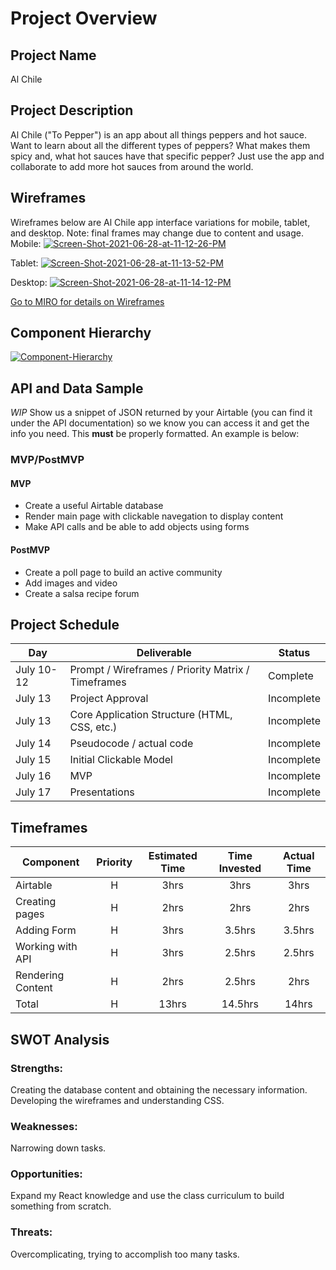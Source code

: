 <!-- CODENAME: BANANA -->
# Project Overview

## Project Name

Al Chile

## Project Description

Al Chile ("To Pepper") is an app about all things peppers and hot sauce. Want to learn about all the different types of peppers? What makes them spicy and, what hot sauces have that specific pepper? Just use the app and collaborate to add more hot sauces from around the world.

## Wireframes
Wireframes below are Al Chile app interface variations for mobile, tablet, and desktop. Note: final frames may change due to content and usage. 
Mobile:
<a href="https://imgbb.com/"><img src="https://i.ibb.co/0FQFMyk/Screen-Shot-2021-06-28-at-11-12-26-PM.png" alt="Screen-Shot-2021-06-28-at-11-12-26-PM" border="0"></a>

Tablet:
<a href="https://ibb.co/9yVnsGD"><img src="https://i.ibb.co/p4R2Jn7/Screen-Shot-2021-06-28-at-11-13-52-PM.png" alt="Screen-Shot-2021-06-28-at-11-13-52-PM" border="0"></a>

Desktop:
<a href="https://ibb.co/4KHt57M"><img src="https://i.ibb.co/fqsFP2t/Screen-Shot-2021-06-28-at-11-14-12-PM.png" alt="Screen-Shot-2021-06-28-at-11-14-12-PM" border="0"></a>

<a href="https://miro.com/app/board/o9J_lFxEZQE=/"> Go to MIRO for details on Wireframes </a>

## Component Hierarchy
<a href="https://ibb.co/bLYdGJB"><img src="https://i.ibb.co/ftZ0Tvp/Component-Hierarchy.png" alt="Component-Hierarchy" border="0"></a>

## API and Data Sample
*WIP*
Show us a snippet of JSON returned by your Airtable (you can find it under the API documentation) so we know you can access it and get the info you need. This __must__ be properly formatted. An example is below:

### MVP/PostMVP

#### MVP 

- Create a useful Airtable database 
- Render main page with clickable navegation to display content
- Make API calls and be able to add objects using forms

#### PostMVP  

- Create a poll page to build an active community
- Add images and video
- Create a salsa recipe forum


## Project Schedule

|  Day | Deliverable | Status
|---|---| ---|
|July 10-12| Prompt / Wireframes / Priority Matrix / Timeframes | Complete
|July 13| Project Approval | Incomplete
|July 13| Core Application Structure (HTML, CSS, etc.) | Incomplete
|July 14| Pseudocode / actual code | Incomplete
|July 15| Initial Clickable Model  | Incomplete
|July 16| MVP | Incomplete
|July 17| Presentations | Incomplete

## Timeframes

| Component | Priority | Estimated Time | Time Invested | Actual Time |
| --- | :---: |  :---: | :---: | :---: |
| Airtable | H | 3hrs| 3hrs | 3hrs |
| Creating pages | H | 2hrs| 2hrs | 2hrs |
| Adding Form | H | 3hrs| 3.5hrs | 3.5hrs |
| Working with API | H | 3hrs| 2.5hrs | 2.5hrs |
| Rendering Content | H | 2hrs| 2.5hrs | 2hrs |
| Total | H | 13hrs| 14.5hrs | 14hrs |

## SWOT Analysis

### Strengths:
Creating the database content and obtaining the necessary information. Developing the wireframes and understanding CSS.

### Weaknesses:
Narrowing down tasks.

### Opportunities:

Expand my React knowledge and use the class curriculum to build something from scratch. 

### Threats:
Overcomplicating, trying to accomplish too many tasks.
